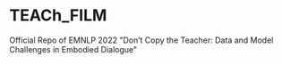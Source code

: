 # TEACh_FILM
Official Repo of EMNLP 2022 "Don’t Copy the Teacher: Data and Model Challenges in Embodied Dialogue"
